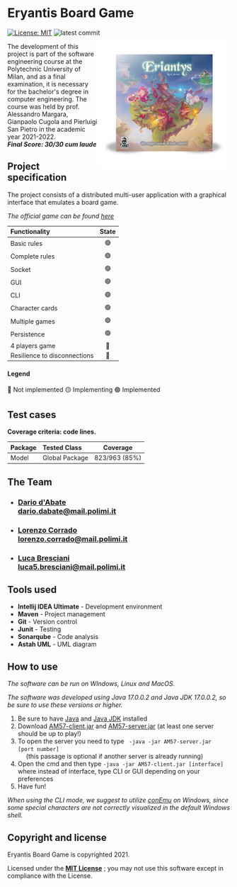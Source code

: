 # Eryantis Board Game

[![License: MIT](https://img.shields.io/badge/License-MIT-blue.svg)](https://opensource.org/licenses/MIT)
![latest commit](https://img.shields.io/github/last-commit/DariodAbate/ingsw2022-AM57?color=red)
<img src="assets/Eriantys_scatolaFrontombra-600x600.png" width=300px height=300px align="right" />

The development of this project is part of the software engineering course at the Polytechnic University of Milan, and as a final examination, it is necessary for the bachelor's degree in computer engineering. The course was held by prof. Alessandro Margara, Gianpaolo Cugola and Pierluigi San Pietro in the academic year 2021-2022.<br>
***Final Score: 30/30 cum laude***

## Project specification

<p>The project consists of a distributed multi-user application with a graphical interface that emulates a board game.</p>
<p><em>The official game can be found <a href="https://craniointernational.com/products/eriantys/">here</a></em></p>

| Functionality                | State |
|:-----------------------------|:-----:|
| Basic rules                  |  🟢   |
| Complete rules               |  🟢   |
| Socket                       |  🟢   |
| GUI                          |  🟢   |
| CLI                          |  🟢   |
| Character cards              |  🟢   |
| Multiple games               |  🟢   |
| Persistence                  |  🟢   |
| 4 players game               |  🔴   |
| Resilience to disconnections |  🔴   |

#### Legend
  
🔴 Not implemented
🟡 Implementing
🟢 Implemented

## Test cases

**Coverage criteria: code lines.**

| Package | Tested Class   |   Coverage    |
|:--------|:---------------|:-------------:|
| Model   | Global Package | 823/963 (85%) |


## The Team
- ### [Dario d'Abate](https://github.com/DariodAbate)<br/>dario.dabate@mail.polimi.it
- ### [Lorenzo Corrado](https://github.com/Lerrylore)<br/>lorenzo.corrado@mail.polimi.it 
- ### [Luca Bresciani](https://github.com/BrescianiLuca)<br/>luca5.bresciani@mail.polimi.it


## Tools used

- **Intellij IDEA Ultimate** - Development environment
- **Maven** - Project management
- **Git** - Version control
- **Junit** - Testing
- **Sonarqube** - Code analysis
- **Astah UML** - UML diagram

## How to use
<p><em>The software can be run on WIndows, Linux and MacOS.</em></p>
<p><em>The software was developed using Java 17.0.0.2 and Java JDK 17.0.0.2, so be sure to use these versions or higher.</em></p>

<ol>
  <li>Be sure to have <a href="https://www.java.com/it/download/">Java</a> and <a href="https://www.oracle.com/java/technologies/javase/jdk17-archive-downloads.html"> Java JDK</a> installed</li>
  <li>Download <a href="https://github.com/DariodAbate/ingsw2022-AM57/blob/master/deliveries/AM57-client.jar">AM57-client.jar</a> and <a 
  href="https://github.com/DariodAbate/ingsw2022-AM57/blob/master/deliveries/AM57-server.jar">AM57-server.jar</a> (at least one server should be up to play!)
  </li>
  <li>To open the server you need to type <code> -java -jar AM57-server.jar [port number] 
  </code> (this passage is optional if another server is already running)</li>
  <li>Open the cmd and then type <code>-java -jar AM57-client.jar [interface] </code>  where 
  instead of interface, type CLI or GUI depending on your preferences</li>
  <li>Have fun! </li>
</ol>
  
<p><em>When using the CLI mode, we suggest to utilize <a href="https://conemu.github.io">conEmu</a> on Windows, since some special characters are not correctly visualized in the default Windows shell.</em></p>

## Copyright and license

Eryantis Board Game is copyrighted 2021.

Licensed under the **[MIT License](https://github.com/DariodAbate/ingsw2022-AM57/blob/master/LICENSE)** ;
you may not use this software except in compliance with the License.

